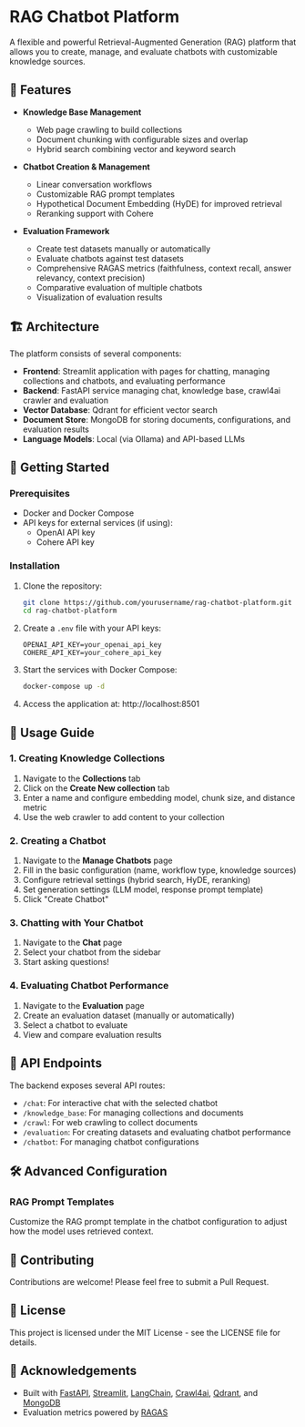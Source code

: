 # RAG Chatbot Platform

A flexible and powerful Retrieval-Augmented Generation (RAG) platform that allows you to create, manage, and evaluate chatbots with customizable knowledge sources.


## 🌟 Features

- **Knowledge Base Management**
  - Web page crawling to build collections
  - Document chunking with configurable sizes and overlap
  - Hybrid search combining vector and keyword search

- **Chatbot Creation & Management**
  - Linear conversation workflows
  - Customizable RAG prompt templates
  - Hypothetical Document Embedding (HyDE) for improved retrieval
  - Reranking support with Cohere

- **Evaluation Framework**
  - Create test datasets manually or automatically
  - Evaluate chatbots against test datasets
  - Comprehensive RAGAS metrics (faithfulness, context recall, answer relevancy, context precision)
  - Comparative evaluation of multiple chatbots
  - Visualization of evaluation results


## 🏗️ Architecture

The platform consists of several components:

- **Frontend**: Streamlit application with pages for chatting, managing collections and chatbots, and evaluating performance
- **Backend**: FastAPI service managing chat, knowledge base, crawl4ai crawler and evaluation
- **Vector Database**: Qdrant for efficient vector search
- **Document Store**: MongoDB for storing documents, configurations, and evaluation results
- **Language Models**: Local (via Ollama) and API-based LLMs

## 🚀 Getting Started

### Prerequisites

- Docker and Docker Compose
- API keys for external services (if using):
  - OpenAI API key
  - Cohere API key

### Installation

1. Clone the repository:
   ```bash
   git clone https://github.com/yourusername/rag-chatbot-platform.git
   cd rag-chatbot-platform
   ```

2. Create a `.env` file with your API keys:
   ```
   OPENAI_API_KEY=your_openai_api_key
   COHERE_API_KEY=your_cohere_api_key
   ```

3. Start the services with Docker Compose:
   ```bash
   docker-compose up -d
   ```

4. Access the application at: http://localhost:8501

## 📝 Usage Guide

### 1. Creating Knowledge Collections

1. Navigate to the **Collections** tab
2. Click on the **Create New collection** tab
3. Enter a name and configure embedding model, chunk size, and distance metric
4. Use the web crawler to add content to your collection

### 2. Creating a Chatbot

1. Navigate to the **Manage Chatbots** page
2. Fill in the basic configuration (name, workflow type, knowledge sources)
3. Configure retrieval settings (hybrid search, HyDE, reranking)
4. Set generation settings (LLM model, response prompt template)
5. Click "Create Chatbot"

### 3. Chatting with Your Chatbot

1. Navigate to the **Chat** page
2. Select your chatbot from the sidebar
3. Start asking questions!

### 4. Evaluating Chatbot Performance

1. Navigate to the **Evaluation** page
2. Create an evaluation dataset (manually or automatically)
3. Select a chatbot to evaluate
4. View and compare evaluation results

## 🧩 API Endpoints

The backend exposes several API routes:

- `/chat`: For interactive chat with the selected chatbot
- `/knowledge_base`: For managing collections and documents
- `/crawl`: For web crawling to collect documents
- `/evaluation`: For creating datasets and evaluating chatbot performance
- `/chatbot`: For managing chatbot configurations

## 🛠️ Advanced Configuration


### RAG Prompt Templates

Customize the RAG prompt template in the chatbot configuration to adjust how the model uses retrieved context.


## 🤝 Contributing

Contributions are welcome! Please feel free to submit a Pull Request.

## 📄 License

This project is licensed under the MIT License - see the LICENSE file for details.

## 🙏 Acknowledgements

- Built with [FastAPI](https://fastapi.tiangolo.com/), [Streamlit](https://streamlit.io/), [LangChain](https://python.langchain.com/), [Crawl4ai](https://github.com/unclecode/crawl4ai), [Qdrant](https://qdrant.tech/), and [MongoDB](https://www.mongodb.com/)
- Evaluation metrics powered by [RAGAS](https://docs.ragas.io/)
